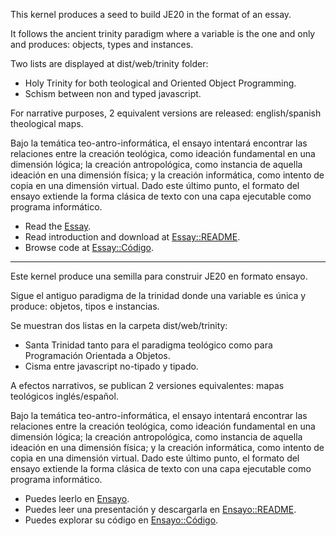 This kernel produces a seed to build JE20 in the format of an essay.

It follows the ancient trinity paradigm where a variable is the one and only and produces: objects, types and instances.

Two lists are displayed at dist/web/trinity folder:

- Holy Trinity for both teological and Oriented Object Programming.
- Schism between non and typed javascript.

For narrative purposes, 2 equivalent versions are released: english/spanish theological maps.

Bajo la temática teo-antro-informática, el ensayo intentará encontrar las relaciones entre la creación teológica, como ideación fundamental en una dimensión lógica; la creación antropológica, como instancia de aquella ideación en una dimensión física; y la creación informática, como intento de copia en una dimensión virtual. Dado este último punto, el formato del ensayo extiende la forma clásica de texto con una capa ejecutable como programa informático.

- Read the [Essay](./kernel/dist/web/index.html).
- Read introduction and download at [Essay::README](./kernel/README.md).
- Browse code at [Essay::Código](./kernel/src/web/trinity).

<hr>

Este kernel produce una semilla para construir JE20 en formato ensayo.

Sigue el antiguo paradigma de la trinidad donde una variable es única y produce: objetos, tipos e instancias.

Se muestran dos listas en la carpeta dist/web/trinity:

- Santa Trinidad tanto para el paradigma teológico como para Programación Orientada a Objetos.
- Cisma entre javascript no-tipado y tipado.

A efectos narrativos, se publican 2 versiones equivalentes: mapas teológicos inglés/español.

Bajo la temática teo-antro-informática, el ensayo intentará encontrar las relaciones entre la creación teológica, como ideación fundamental en una dimensión lógica; la creación antropológica, como instancia de aquella ideación en una dimensión física; y la creación informática, como intento de copia en una dimensión virtual. Dado este último punto, el formato del ensayo extiende la forma clásica de texto con una capa ejecutable como programa informático.

- Puedes leerlo en [Ensayo](./kernel/dist/web/index.html).
- Puedes leer una presentación y descargarla en [Ensayo::README](./kernel/README.md).
- Puedes explorar su código en [Ensayo::Código](./kernel/src/web/trinity).